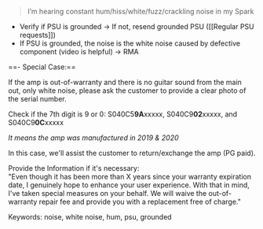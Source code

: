 > I’m hearing constant hum/hiss/white/fuzz/crackling noise in my Spark

- Verify if PSU is grounded -> If not, resend grounded PSU ([[Regular PSU requests]])
- If PSU is grounded, the noise is the white noise caused by defective component (video is helpful) -> RMA 


==- Special Case:==

If the amp is out-of-warranty and there is no guitar sound from the main out, only white noise, please ask the customer to provide a clear photo of the serial number.

Check if the 7th digit is 9 or 0:
S040C5**9A**xxxxx, S040C9**02**xxxxx, and S040C9**0C**xxxxx

*It means the amp was manufactured in 2019 & 2020*

In this case, we'll assist the customer to return/exchange the amp (PG paid).


Provide the Information if it's necessary:
<br>
"Even though it has been more than X years since your warranty expiration date, I genuinely hope to enhance your user experience. With that in mind, I've taken special measures on your behalf. We will waive the out-of-warranty repair fee and provide you with a replacement free of charge."


Keywords: noise, white noise, hum, psu, grounded

<br>
